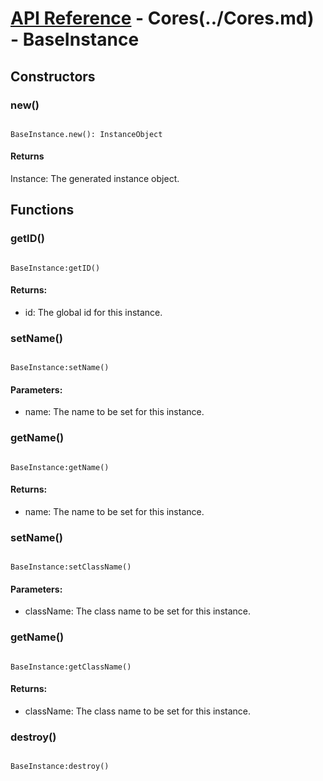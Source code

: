 # [API Reference](../../API.md) - Cores(../Cores.md) - BaseInstance

## Constructors

### new()

```

BaseInstance.new(): InstanceObject

```

#### Returns

Instance: The generated instance object.

## Functions

### getID()

```

BaseInstance:getID()

```

#### Returns:

* id: The global id for this instance.

### setName()

```

BaseInstance:setName()

```

#### Parameters:

* name: The name to be set for this instance.

### getName()

```

BaseInstance:getName()

```

#### Returns:

* name: The name to be set for this instance.

### setName()

```

BaseInstance:setClassName()

```

#### Parameters:

* className: The class name to be set for this instance.

### getName()

```

BaseInstance:getClassName()

```

#### Returns:

* className: The class name to be set for this instance.


### destroy()

```

BaseInstance:destroy()

```